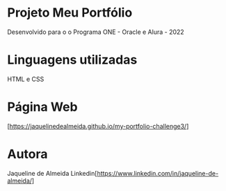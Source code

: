 # Projeto Meu Portfólio

Desenvolvido para o o Programa ONE - Oracle e Alura - 2022


# Linguagens utilizadas

HTML e CSS

# Página Web
[https://jaquelinedealmeida.github.io/my-portfolio-challenge3/]

# Autora

Jaqueline de Almeida 
Linkedin[https://www.linkedin.com/in/jaqueline-de-almeida/]




